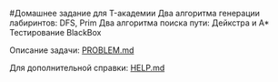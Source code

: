 #Домашнее задание для T-академии
Два алгоритма генерации лабиринтов: DFS, Prim
Два алгоритма поиска пути: Дейкстра и A*
Тестирование BlackBox

Описание задачи: [PROBLEM.md](./PROBLEM.md)

Для дополнительной справки: [HELP.md](./HELP.md)

